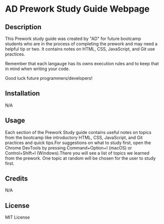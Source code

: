 # AD Prework Study Guide Webpage

## Description


This Prework study guide was created by "AD" for future bootcamp students who are in the process of completing the prework and may need a helpful tip or two. It contains notes on HTML, CSS, JavaScript, and Git use practices. 

Remember that each langauge has its owns execution rules and to keep that in mind when writing your code.

Good luck future programmers/developers!

## Installation

N/A

## Usage

Each section of the Prework Study guide contains useful notes on topics from the bootcamp like introductory HTML, CSS, JavaScript, and Git practices and quick tips.For suggestions on what to study first, open the Chrome DevTools by pressing Command+Option+I (macOS) or Control+Shift+I (Windows).There you will see a list of topics we learned from the prework. One topic at random will be chosen for the user to study first.

## Credits

N/A

## License

MIT License
